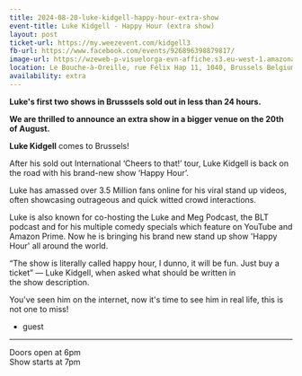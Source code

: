 ```yaml
---
title: 2024-08-20-luke-kidgell-happy-hour-extra-show
event-title: Luke Kidgell - Happy Hour (extra show)
layout: post
ticket-url: https://my.weezevent.com/kidgell3
fb-url: https://www.facebook.com/events/926896398879817/
image-url: https://wzeweb-p-visuelorga-evn-affiche.s3.eu-west-1.amazonaws.com/affiche_1108600.jpg
location: Le Bouche-à-Oreille, rue Félix Hap 11, 1040, Brussels Belgium
availability: extra
---
```


<strong>Luke's first two shows in Brusssels sold out in less than 24 hours. </strong>

<strong>We are thrilled to announce an extra show in a bigger venue on the 20th of August.</strong>

<strong>Luke Kidgell</strong> comes to Brussels!

After his sold out International ‘Cheers to that!’ tour, Luke Kidgell is back on the road with his brand-new show ‘Happy Hour’.

Luke has amassed over 3.5 Million fans online for his viral stand up videos, often showcasing outrageous and quick witted crowd interactions.

Luke is also known for co-hosting the Luke and Meg Podcast, the BLT podcast and for his multiple comedy specials which feature on YouTube and Amazon Prime. Now he is bringing his brand new stand up show 'Happy Hour' all around the world.

“The show is literally called happy hour, I dunno, it will be fun. Just buy a ticket” — Luke Kidgell, when asked what should be written in the show description.

You've seen him on the internet, now it's time to see him in real life, this is not one to miss!

+ guest 

<hr />

Doors open at 6pm<br>
Show starts at 7pm

